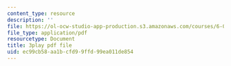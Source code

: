 ```yaml
---
content_type: resource
description: ''
file: https://ol-ocw-studio-app-production.s3.amazonaws.com/courses/6-0001-introduction-to-computer-science-and-programming-in-python-fall-2016/ec99cb58aa1bcfd99ffd99ea011de854_-wz4iU2V-Yo.pdf
file_type: application/pdf
resourcetype: Document
title: 3play pdf file
uid: ec99cb58-aa1b-cfd9-9ffd-99ea011de854
---
```

